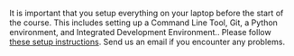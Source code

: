 It is important that you setup everything on your laptop before the start of the course. This includes setting up a Command Line Tool, Git, a Python environment, and Integrated Development Environment.. Please follow [these setup instructions](https://carpentries-incubator.github.io/python-intermediate-development/setup.html). Send us an email if you encounter any problems.
